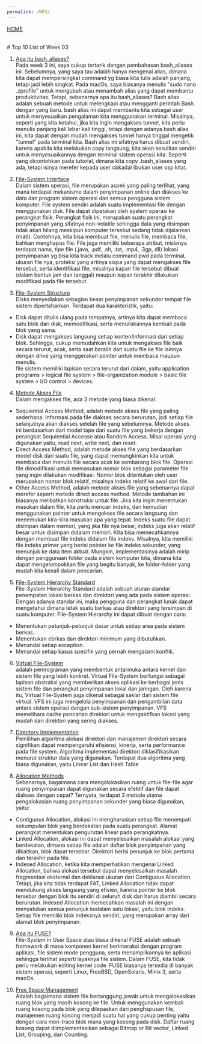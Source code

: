 ```yaml
---
permalink: /W03/
---
```

[HOME](../)

<br>
# Top 10 List of Week 03

1. [Apa itu bash_aliases?](https://opensource.com/article/19/7/bash-aliases)<br>
Pada week 3 ini, saya cukup tertarik dengan pembahasan bash_aliases ini. Sebelumnya, yang saya tau adalah hanya mengenai alias, dimana kita dapat mempersingkat command yg biasa kita tulis adalah panjang, tetapi jadi lebih singkat. Pada macOs, saya biasanya menulis "sudo nano .zprofile" untuk mengubah atau menambah alias yang dapat membantu produktivitas. Tetapi, sebenarnya apa itu bash_aliases? Bash alias adalah sebuah metode untuk melengkapi atau mengganti perintah Bash dengan yang baru. bash alias ini dapat membantu kita sebagai user untuk menyesuaikan pengalaman kita menggunakan terminal. Misalnya, seperti yang kita ketahui, jika kita ingin mengakses tunnel, kita perlu menulis panjang kali lebar kali tinggi, tetapi dengan adanya bash alias ini, kita dapat dengan mudah mengakses tunnel hanya tinggal mengetik "tunnel" pada terminal kita. Bash alias ini sifatnya harus dibuat sendiri, karena apabila kita melakukan copy langsung, kita akan kesulitan sendiri untuk menyesuaikannya dengan terminal sistem operasi kita. Seperti yang dicontohkan pada tutorial, dimana kita copy .bash_aliases yang ada, tetapi isinya merefer kepada user cbkadal (bukan user osp kita).

2. [File-System Interface](https://www.academia.edu/42880365/Operating_System_Concepts_10th_Edition)<br>
Dalam sistem operasi, file merupakan aspek yang paling terlihat, yang mana terdapat mekanisme dalam penyimpanan online dan diakses ke data dan program sistem operasi dan semua pengguna sistem komputer. File system sendiri adalah suatu implementasi file dengan menggunakan disk. File dapat dipetakan oleh system operasi ke perangkat fisik. Perangkat fisik ini, merupakan suatu perangkat penyimpanan yang sifatnya non-volatile sehingga data yang disimpan tidak akan hilang meskipun komputer tersebut sedang tidak dijalankan (mati). Contohnya, kita bisa membuat file, menulis file, membaca file, bahkan menghapus file. File juga memiliki beberapa atribut, mislanya terdapat nama, tipe file (.java, .pdf, .sh, .txt, .mp4, .3gp, dll) lokasi penyimpanan yg bisa kita track melalu command pwd pada terminal, ukuran file nya, proteksi yang artinya siapa yang dapat mengakses file tersebut, serta identifikasi file, misalnya kapan file tersebut dibuat (dalam bentuk jam dan tanggal) maupun kapan terakhir dilakukan modifikasi pada file tersebut.

3. [File-System Structure](https://www.academia.edu/42880365/Operating_System_Concepts_10th_Edition)<br>
Disks menyediakan sebagian besar penyimpanan sekunder tempat file sistem dipertahankan. Terdapat dua karakteristik, yaitu:
* Disk dapat ditulis ulang pada tempatnya, artinya kita dapat membaca satu blok dari disk, memodifikasi, serta menuliskannya kembali pada blok yang sama.
* Disk dapat mengakses langsung setiap konten/informasi dari setiap blok. Sehingga, cukup memudahkan kita untuk mengakses file baik secara terurut, acak, serta saat beralih dari suatu file ke file lainnya dengan drive yang menggerakan pointer untuk membaca maupun menulis.<br>
file sistem memiliki lapisan secara terurut dari dalam, yaitu application programs > logical file system > file-organization module > basic file system > I/O control > devices.

4. [Metode Akses File](https://fajar96artikel.blogspot.com/2016/11/sistem-operasi-chapter-12-file-system.html)<br>
Dalam mengakses file, ada 3 metode yang biasa dikenal.
* Sequiential Access Method,
adalah metode akses file yang paling sederhana. Informasi pada file diakses secara berurutan, jadi setiap file selanjutnya akan diakses setelah file yang sebelumnya. Metode akses ini berdasarkan dari model tape dari suatu file yang bekerja dengan perangkat Sequiential Accesse atau Random Access. Misal operasi yang digunakan yaitu, read next, write next, dan reset.
* Direct Access Method,
adalah metode akses file yang berdasarkan model disk dari suatu file, yang dapat memungkinkan kita untuk membaca dan menulis file secara acak ke sembarang blok file. Operasi file dimodifikasi untuk memasukan nomor blok sebagai parameter file yang ingin dilakukan modifikasi. Nomor blok ditentukan oleh user merupakan nomor blok relatif, misalnya indeks relatif ke awal dari file.
* Other Access Method,
adalah metode akses file yang sebenarnya dapat merefer seperti metode direct access method. Metode tambahan ini biasanya melibatkan konstruksi untuk file. Jika kita ingin menentukan masukan dalam file, kita perlu mencari indeks, dan kemudian menggunakan pointer untuk mengakses file secara langsung dan menemukan kira-kira masukan apa yang tepat. Indeks suatu file dapat disimpan dalam memori, yang jika file nya besar, indeks juga akan relatif besar untuk disimpan didalam memori. Kita bisa memecahkannya dengan membuat file indeks didalam file indeks. Misalnya, kita memiliki file indeks primer yang berisi pointer ke file indeks sekunder, yang menunjuk ke data item aktual. Mungkin, implementasinya adalah mirip dengan penggunaan folder pada sistem komputer kita, dimana kita dapat mengelompokkan file yang begitu banyak, ke folder-folder yang mudah kita kenali dalam pencarian. 

5. [File-System Hierarchy Standard](http://openstorage.gunadarma.ac.id/linux/docs/v06/Kuliah/SistemOperasi/BUKU/SistemOperasi-4.X-2/ch15.html)<br>
File-System Hierarchy Standard adalah sebuah aturan standar penempatan lokasi berkas dan direktori yang ada pada sistem operasi. Dengan adanya standar ini, maka pengguna dan perangkat lunak dapat mengetahui dimana letak suatu berkas atau direktori yang tersimpan di suatu komputer. File-System Hierarchy ini dapat dibuat dengan cara:
* Menentukan petunjuk-petunjuk dasar untuk setiap area pada sistem berkas.
* Menentukan ebrkas dan direktori minimum yang dibutuhkan.
* Menandai setiap exception.
* Menandai setiap kasus spesifik yang pernah mengalami konflik.

6. [Virtual File-System](https://searchservervirtualization.techtarget.com/definition/virtual-file-system-VFS)<br>
adalah pemrograman yang membentuk antarmuka antara kernel dan sistem file yang lebih konkret. Virtual File-System berfungsi sebagai lapisan abstraksi yang memberikan akses aplikasi ke berbagai jenis sistem file dan perangkat penyimpanan lokal dan jaringan. Oleh karena itu, Virtual File-System juga dikenal sebagai saklar dari sistem file virtual. VFS ini juga mengelola penyimpanan dan pengambilan data antara sistem operasi dengan sub-sistem penyimpanan. VFS memelihara cache pencarian direktori untuk mengaktifkan lokasi yang mudah dari direktori yang sering diakses.

7. [Directory Implementation](https://www.javatpoint.com/os-directory-implementation)<br>
Pemilihan algoritma alokasi direktori dan manajemen direktori secara signifikan dapat mempengaruhi efisiensi, kinerja, serta performance pada file system. Algoritma implementasi direktori diklasifikasikan menurut struktur data yang digunakan. Terdapat dua algoritma yang biasa digunakan, yaitu Linear List dan Hash Table

8. [Allocation Methods](https://www.academia.edu/42880365/Operating_System_Concepts_10th_Edition)<br>
Sebenarnya, bagaimana cara mengalokasikan ruang untuk file-file agar ruang penyimpanan dapat digunakan secara efektif dan file dapat diakses dengan cepat? Ternyata, terdapat 3 metode utama pengalokasian ruang penyimpanan sekunder yang biasa digunakan, yaitu:
* Contiguous Allocation, alokasi ini mengharuskan setiap file menempati sekumpulan blok yang berdekatan pada suatu perangkat. Alamat perangkat menentukan pengurutan linear pada perangkatnya.
* Linked Allocation, alokasi ini dapat menyelesaikan masalah alokasi yang berdekatan, dimana setiap file adalah daftar blok penyimpanan yang dikaitkan, blok dapat tersebar. Direktori berisi penunjuk ke blok pertama dan terakhir pada file.
* Indexed Allocation, ketika kita memperhatikan mengenai Linked Allocation, bahwa alokasi tersebut dapat menyelesaikan masalah fragmentasi eksternal dan deklarasi ukuran dari Contiguous Allocation. Tetapi, jika kita tidak terdapat FAT, Linked Allocation tidak dapat mendukung akses langsung yang efisien, karena pointer ke blok tersebar dengan blok itu sendiri di seluruh disk dan harus diambil secara berurutan. Indexed Allocation memecahkan masalah ini dengan menyatukan semua penunjuk kedalam satu lokasi, yaitu blok indeks. Setiap file memiliki blok indeksnya sendiri, yang merupakan array dari alamat blok penyimpanan.

9. [Apa itu FUSE?](https://www.academia.edu/42880365/Operating_System_Concepts_10th_Edition)<br>
File-System in User Space atau biasa dikenal FUSE adalah sebuah framework di mana komponen kernel berinteraksi dengan program aplikasi, file sistem mode pengguna, serta menampilkannya ke aplikasi sehingga terlihat seperti layaknya file sistem. Dalam FUSE, kita tidak perlu melakukan editing kernel code. FUSE biasanya tersedia di banyak sistem operasi, seperti Linux, FreeBSD, OpenSolaris, Minix 3, serta macOs.

10. [Free Space Management](https://www.geeksforgeeks.org/free-space-management-in-operating-system/)<br>
Adalah bagaimana sistem file bertanggung jawab untuk mengalokasikan ruang blok yang masih kosong ke file. Untuk menggunakan kembali ruang kosong pada blok yang dilepaskan dari penghapusan file, manajemen ruang kosong menjadi suatu hal yang cukup penting yaitu dengan cara men-trace blok mana yang kosong pada disk. Daftar ruang kosong dapat diimplementasikan sebagai Bitmap or Bit vector, Linked List, Grouping, dan Counting.
